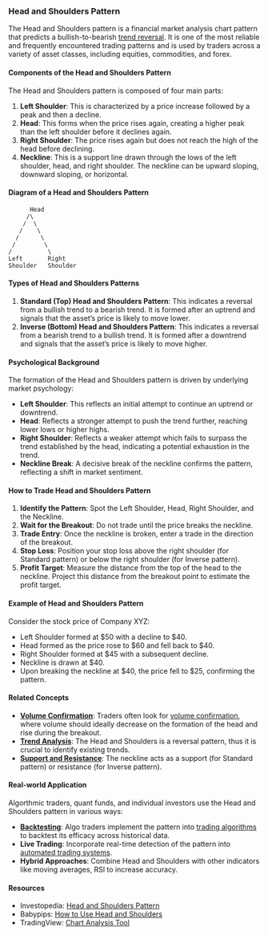 ### Head and Shoulders Pattern

The Head and Shoulders pattern is a financial market analysis chart pattern that predicts a bullish-to-bearish [trend reversal](../t/trend_reversal.md). It is one of the most reliable and frequently encountered trading patterns and is used by traders across a variety of asset classes, including equities, commodities, and forex.

#### Components of the Head and Shoulders Pattern

The Head and Shoulders pattern is composed of four main parts:
1. **Left Shoulder**: This is characterized by a price increase followed by a peak and then a decline.
2. **Head**: This forms when the price rises again, creating a higher peak than the left shoulder before it declines again.
3. **Right Shoulder**: The price rises again but does not reach the high of the head before declining.
4. **Neckline**: This is a support line drawn through the lows of the left shoulder, head, and right shoulder. The neckline can be upward sloping, downward sloping, or horizontal.

#### Diagram of a Head and Shoulders Pattern

```
      Head
     /\
    /  \
   /    \
  /      \
 /        \
/          \
Left       Right
Shoulder   Shoulder
```

#### Types of Head and Shoulders Patterns

1. **Standard (Top) Head and Shoulders Pattern**: This indicates a reversal from a bullish trend to a bearish trend. It is formed after an uptrend and signals that the asset’s price is likely to move lower.
2. **Inverse (Bottom) Head and Shoulders Pattern**: This indicates a reversal from a bearish trend to a bullish trend. It is formed after a downtrend and signals that the asset’s price is likely to move higher.

#### Psychological Background

The formation of the Head and Shoulders pattern is driven by underlying market psychology:
- **Left Shoulder**: This reflects an initial attempt to continue an uptrend or downtrend.
- **Head**: Reflects a stronger attempt to push the trend further, reaching lower lows or higher highs.
- **Right Shoulder**: Reflects a weaker attempt which fails to surpass the trend established by the head, indicating a potential exhaustion in the trend.
- **Neckline Break**: A decisive break of the neckline confirms the pattern, reflecting a shift in market sentiment.

#### How to Trade Head and Shoulders Pattern

1. **Identify the Pattern**: Spot the Left Shoulder, Head, Right Shoulder, and the Neckline.
2. **Wait for the Breakout**: Do not trade until the price breaks the neckline.
3. **Trade Entry**: Once the neckline is broken, enter a trade in the direction of the breakout.
4. **Stop Loss**: Position your stop loss above the right shoulder (for Standard pattern) or below the right shoulder (for Inverse pattern).
5. **Profit Target**: Measure the distance from the top of the head to the neckline. Project this distance from the breakout point to estimate the profit target.

#### Example of Head and Shoulders Pattern

Consider the stock price of Company XYZ:
- Left Shoulder formed at $50 with a decline to $40.
- Head formed as the price rose to $60 and fell back to $40.
- Right Shoulder formed at $45 with a subsequent decline.
- Neckline is drawn at $40.
- Upon breaking the neckline at $40, the price fell to $25, confirming the pattern.

#### Related Concepts

- **[Volume Confirmation](../v/volume_confirmation.md)**: Traders often look for [volume confirmation](../v/volume_confirmation.md), where volume should ideally decrease on the formation of the head and rise during the breakout.
- **[Trend Analysis](../t/trend_analysis.md)**: The Head and Shoulders is a reversal pattern, thus it is crucial to identify existing trends.
- **[Support and Resistance](../s/support_and_resistance.md)**: The neckline acts as a support (for Standard pattern) or resistance (for Inverse pattern).

#### Real-world Application

Algorthmic traders, quant funds, and individual investors use the Head and Shoulders pattern in various ways:
- **[Backtesting](../b/backtesting.md)**: Algo traders implement the pattern into [trading algorithms](../t/trading_algorithms.md) to backtest its efficacy across historical data.
- **Live Trading**: Incorporate real-time detection of the pattern into [automated trading systems](../a/automated_trading_systems.md).
- **Hybrid Approaches**: Combine Head and Shoulders with other indicators like moving averages, RSI to increase accuracy.

#### Resources

- Investopedia: [Head and Shoulders Pattern](https://www.investopedia.com/terms/h/head-shoulders.asp)
- Babypips: [How to Use Head and Shoulders](https://www.babypips.com/learn/forex/head-and-shoulder)
- TradingView: [Chart Analysis Tool](https://www.tradingview.com)

